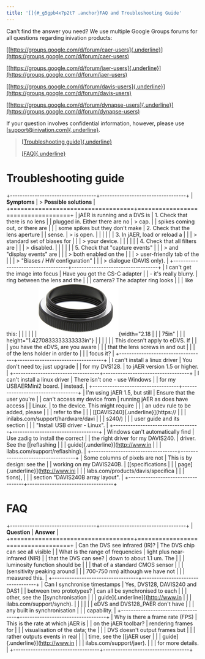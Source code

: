 ```yaml
---
title: '[]{#_g5gpb4x7p2t7 .anchor}FAQ and Troubleshooting Guide'
---
```


Can't find the answer you need? We use multiple Google Groups forums for
all questions regarding inivation products:

[[https://groups.google.com/d/forum/caer-users]{.underline}](https://groups.google.com/d/forum/caer-users)

[[https://groups.google.com/d/forum/jaer-users]{.underline}](https://groups.google.com/d/forum/jaer-users)

[[https://groups.google.com/d/forum/davis-users]{.underline}](https://groups.google.com/d/forum/davis-users)

[[https://groups.google.com/d/forum/dynapse-users]{.underline}](https://groups.google.com/d/forum/dynapse-users)

If your question involves confidential information, however, please use
[[support@inivation.com]{.underline}](mailto:support@inivation.com).

> [[Troubleshooting guide]{.underline}](#troubleshooting-guide)
>
> [[FAQ]{.underline}](#faq)

Troubleshooting guide
=====================

+-----------------------------------+-----------------------------------+
| **Symptoms**                      | > **Possible solutions**          |
+===================================+===================================+
| jAER is running and a DVS is      | 1.  Check that there is no lens   |
| plugged in. Either there are no   |     > cap.                        |
| spikes coming out, or there are   |                                   |
| some spikes but they don\'t make  | 2.  Check that the lens aperture  |
| sense.                            |     > is open.                    |
|                                   |                                   |
|                                   | 3.  In jAER, load or reload a     |
|                                   |     > standard set of biases for  |
|                                   |     > your device.                |
|                                   |                                   |
|                                   | 4.  Check that all filters are    |
|                                   |     > disabled.                   |
|                                   |                                   |
|                                   | 5.  Check that "capture events"   |
|                                   |     > and "display events" are    |
|                                   |     > both enabled on the         |
|                                   |     > user-friendly tab of the    |
|                                   |     > "Biases / HW configuration" |
|                                   |     > dialogue (DAVIS only).      |
+-----------------------------------+-----------------------------------+
| I can't get the image into focus  | Have you got the CS-C adapter     |
| - it's really blurry.             | ring between the lens and the     |
|                                   | camera? The adapter ring looks    |
|                                   | like this:                        |
|                                   |                                   |
|                                   | ![](media/image2.png){width="2.18 |
|                                   | 75in"                             |
|                                   | height="1.4270833333333333in"}    |
|                                   |                                   |
|                                   | This doesn't apply to eDVS. If    |
|                                   | you have the eDVS, are you aware  |
|                                   | that the lens screws in and out   |
|                                   | of the lens holder in order to    |
|                                   | focus it?                         |
+-----------------------------------+-----------------------------------+
| I can't install a linux driver    | You don't need to; just upgrade   |
| for my DVS128.                    | to jAER version 1.5 or higher.    |
+-----------------------------------+-----------------------------------+
| I can't install a linux driver    | There isn't one - use Windows     |
| for my USBAERMini2 board.         | instead.                          |
+-----------------------------------+-----------------------------------+
| I'm using jAER 1.5, but still     | Ensure that the user you're       |
| can't access my device from       | running jAER as does have access  |
| Linux.                            | to the device. This might require |
|                                   | an udev rule to be added, please  |
|                                   | refer to the                      |
|                                   | [[DAVIS240]{.underline}](https:// |
|                                   | inilabs.com/support/hardware/davi |
|                                   | s240/)                            |
|                                   | user guide and its section        |
|                                   | "Install USB driver - Linux".     |
+-----------------------------------+-----------------------------------+
| Windows can't automatically find  | Use zadig to install the correct  |
| the right driver for my DAVIS240. | driver. See the [[reflashing      |
|                                   | guide]{.underline}](http://www.in |
|                                   | ilabs.com/support/reflashing).    |
+-----------------------------------+-----------------------------------+
| Some columns of pixels are not    | This is by design: see the        |
| working on my DAVIS240B.          | [[specifications                  |
|                                   | page]{.underline}](http://www.ini |
|                                   | labs.com/products/davis/specifica |
|                                   | tions),                           |
|                                   | section "DAVIS240B array layout". |
+-----------------------------------+-----------------------------------+

FAQ
===

+-----------------------------------+-----------------------------------+
| **Question**                      | **Answer**                        |
+===================================+===================================+
| Can the DVS see infrared (IR)?    | The DVS chip can see all visible  |
| What is the range of frequencies  | light plus near-infrared (NIR)    |
| that the DVS can see?             | down to about 1.1 um. The         |
|                                   | luminosity function should be     |
|                                   | that of a standard CMOS sensor    |
|                                   | (sensitivity peaking around       |
|                                   | 700-750 nm) although we have not  |
|                                   | measured this.                    |
+-----------------------------------+-----------------------------------+
| Can I synchronise timestamps      | Yes, DVS128, DAVIS240 and DAS1    |
| between two prototypes?           | can all be synchronised to each   |
|                                   | other, see the [[synchronisation  |
|                                   | guide]{.underline}](http://www.in |
|                                   | ilabs.com/support/synch).         |
|                                   |                                   |
|                                   | eDVS and DVS128\_PAER don't have  |
|                                   | any built in synchronisation      |
|                                   | capability.                       |
+-----------------------------------+-----------------------------------+
| Why is there a frame rate (FPS)   | This is the rate at which jAER is |
| on the jAER toolbar?              | rendering frames for              |
|                                   | visualisation of the data; the    |
|                                   | DVS doesn't output frames but     |
|                                   | rather outputs events in real     |
|                                   | time, see the [[jAER user         |
|                                   | guide]{.underline}](http://www.in |
|                                   | ilabs.com/support/jaer).          |
|                                   | for more details.                 |
+-----------------------------------+-----------------------------------+

